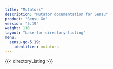 ```yaml
---
title: "Mutators"
description: "Mutator documentation for Sensu"
product: "Sensu Go"
version: "5.19"
weight: 110
layout: "base-for-directory-listing"
menu:
  sensu-go-5.19:
    identifier: mutators
---
```


{{< directoryListing >}}
